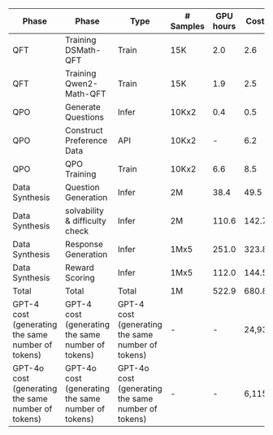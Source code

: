 | Phase | Phase | Type | # Samples | GPU hours | Cost ($) |
| --- | --- | --- | --- | --- | --- |
| QFT | Training DSMath-QFT | Train | 15K | 2.0 | 2.6 |
| QFT | Training Qwen2-Math-QFT | Train | 15K | 1.9 | 2.5 |
| QPO | Generate Questions | Infer | 10Kx2 | 0.4 | 0.5 |
| QPO | Construct Preference Data | API | 10Kx2 | - | 6.2 |
| QPO | QPO Training | Train | 10Kx2 | 6.6 | 8.5 |
| Data Synthesis | Question Generation | Infer | 2M | 38.4 | 49.5 |
| Data Synthesis | solvability & difficulty check | Infer | 2M | 110.6 | 142.7 |
| Data Synthesis | Response Generation | Infer | 1Mx5 | 251.0 | 323.8 |
| Data Synthesis | Reward Scoring | Infer | 1Mx5 | 112.0 | 144.5 |
| Total | Total | Total | 1M | 522.9 | 680.8 |
| GPT-4 cost (generating the same number of tokens) | GPT-4 cost (generating the same number of tokens) | GPT-4 cost (generating the same number of tokens) | - | - | 24,939.5 |
| GPT-4o cost (generating the same number of tokens) | GPT-4o cost (generating the same number of tokens) | GPT-4o cost (generating the same number of tokens) | - | - | 6,115.9 |
